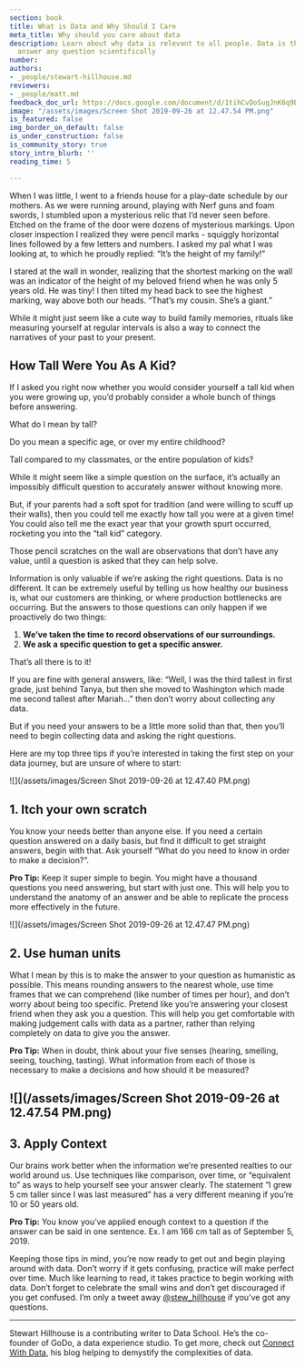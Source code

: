 ```yaml
---
section: book
title: What is Data and Why Should I Care
meta_title: Why should you care about data
description: Learn about why data is relevant to all people. Data is the basis to
  answer any question scientifically
number: 
authors:
- _people/stewart-hillhouse.md
reviewers:
- _people/matt.md
feedback_doc_url: https://docs.google.com/document/d/1tihCvDoSugJnK6q9BfC5nl8HCNPn_SjH9ok24tUkrxI/edit?usp=sharing
image: "/assets/images/Screen Shot 2019-09-26 at 12.47.54 PM.png"
is_featured: false
img_border_on_default: false
is_under_construction: false
is_community_story: true
story_intro_blurb: ''
reading_time: 5

---
```

When I was little, I went to a friends house for a play-date schedule by our mothers. As we were running around, playing with Nerf guns and foam swords, I stumbled upon a mysterious relic that I’d never seen before. Etched on the frame of the door were dozens of mysterious markings. Upon closer inspection I realized they were pencil marks - squiggly horizontal lines followed by a few letters and numbers. I asked my pal what I was looking at, to which he proudly replied: “It’s the height of my family!”

I stared at the wall in wonder, realizing that the shortest marking on the wall was an indicator of the height of my beloved friend when he was only 5 years old. He was tiny! I then tilted my head back to see the highest marking, way above both our heads. “That’s my cousin. She’s a giant.”

While it might just seem like a cute way to build family memories, rituals like measuring yourself at regular intervals is also a way to connect the narratives of your past to your present.

## How Tall Were You As A Kid?

If I asked you right now whether you would consider yourself a tall kid when you were growing up, you’d probably consider a whole bunch of things before answering.

What do I mean by tall?

Do you mean a specific age, or over my entire childhood?

Tall compared to my classmates, or the entire population of kids?

While it might seem like a simple question on the surface, it’s actually an impossibly difficult question to accurately answer without knowing more.

But, if your parents had a soft spot for tradition (and were willing to scuff up their walls), then you could tell me exactly how tall you were at a given time! You could also tell me the exact year that your growth spurt occurred, rocketing you into the “tall kid” category.

Those pencil scratches on the wall are observations that don’t have any value, until a question is asked that they can help solve.

Information is only valuable if we’re asking the right questions. Data is no different. It can be extremely useful by telling us how healthy our business is, what our customers are thinking, or where production bottlenecks are occurring. But the answers to those questions can only happen if we proactively do two things:

1. **We’ve taken the time to record observations of our surroundings.**
2. **We ask a specific question to get a specific answer.**

That’s all there is to it!

If you are fine with general answers, like: “Well, I was the third tallest in first grade, just behind Tanya, but then she moved to Washington which made me second tallest after Mariah…” then don’t worry about collecting any data.

But if you need your answers to be a little more solid than that, then you’ll need to begin collecting data and asking the right questions.

Here are my top three tips if you’re interested in taking the first step on your data journey, but are unsure of where to start:

![](/assets/images/Screen Shot 2019-09-26 at 12.47.40 PM.png)

## 1. Itch your own scratch

You know your needs better than anyone else. If you need a certain question answered on a daily basis, but find it difficult to get straight answers, begin with that. Ask yourself “What do you need to know in order to make a decision?”.

**Pro Tip:** Keep it super simple to begin. You might have a thousand questions you need answering, but start with just one. This will help you to understand the anatomy of an answer and be able to replicate the process more effectively in the future.

![](/assets/images/Screen Shot 2019-09-26 at 12.47.47 PM.png)

## 2. Use human units

What I mean by this is to make the answer to your question as humanistic as possible. This means rounding answers to the nearest whole, use time frames that we can comprehend (like number of times per hour), and don’t worry about being too specific. Pretend like you’re answering your closest friend when they ask you a question. This will help you get comfortable with making judgement calls with data as a partner, rather than relying completely on data to give you the answer.

**Pro Tip:** When in doubt, think about your five senses (hearing, smelling, seeing, touching, tasting). What information from each of those is necessary to make a decisions and how should it be measured?

## ![](/assets/images/Screen Shot 2019-09-26 at 12.47.54 PM.png)

## 3. Apply Context

Our brains work better when the information we’re presented realties to our world around us. Use techniques like comparison, over time, or “equivalent to” as ways to help yourself see your answer clearly. The statement “I grew 5 cm taller since I was last measured” has a very different meaning if you’re 10 or 50 years old.

**Pro Tip:** You know you’ve applied enough context to a question if the answer can be said in one sentence. Ex. I am 166 cm tall as of September 5, 2019.

Keeping those tips in mind, you’re now ready to get out and begin playing around with data. Don’t worry if it gets confusing, practice will make perfect over time. Much like learning to read, it takes practice to begin working with data. Don’t forget to celebrate the small wins and don’t get discouraged if you get confused. I’m only a tweet away [@stew_hillhouse](https://twitter.com/stew_hillhouse?lang=en) if you’ve got any questions.

***

Stewart Hillhouse is a contributing writer to Data School. He’s the co-founder of GoDo, a data experience studio. To get more, check out [Connect With Data](https://connectwithdata.com/101ways), his blog helping to demystify the complexities of data.